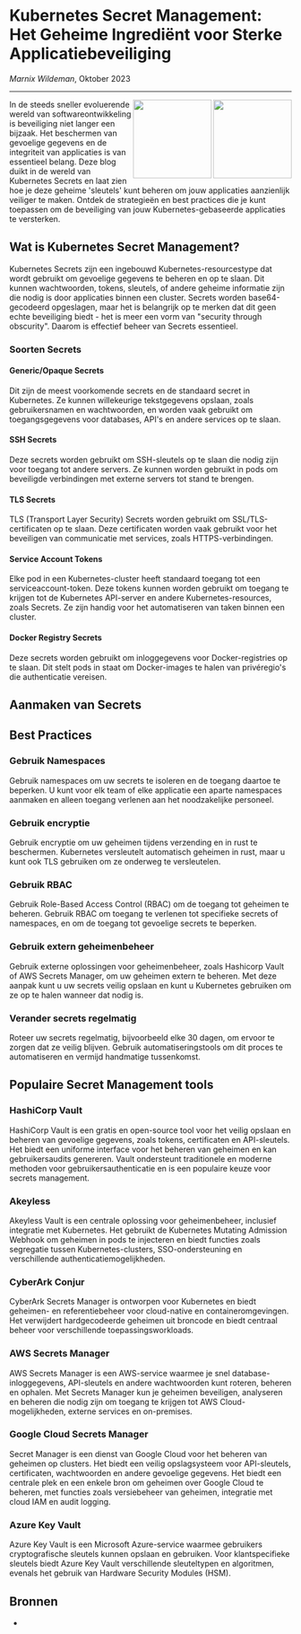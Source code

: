 # Kubernetes Secret Management: Het Geheime Ingrediënt voor Sterke Applicatiebeveiliging
 
*Marnix Wildeman*, Oktober 2023
<hr>

<img align="right" style="width: 140px;" src="https://in4it.com/wp-content/uploads/2020/11/secret.jpg">
<img align="right" style="width: 140px;" src="https://b2750956.smushcdn.com/2750956/wp-content/uploads/2021/01/3-31510_svg-kubernetes-logo-hd-png-download-696x664.png?lossy=1&strip=1&webp=1">
 
In de steeds sneller evoluerende wereld van softwareontwikkeling is beveiliging niet langer een bijzaak. Het beschermen van gevoelige gegevens en de integriteit van applicaties is van essentieel belang. Deze blog duikt in de wereld van Kubernetes Secrets en laat zien hoe je deze geheime 'sleutels' kunt beheren om jouw applicaties aanzienlijk veiliger te maken. Ontdek de strategieën en best practices die je kunt toepassen om de beveiliging van jouw Kubernetes-gebaseerde applicaties te versterken.

## Wat is Kubernetes Secret Management?
Kubernetes Secrets zijn een ingebouwd Kubernetes-resourcestype dat wordt gebruikt om gevoelige gegevens te beheren en op te slaan. Dit kunnen wachtwoorden, tokens, sleutels, of andere geheime informatie zijn die nodig is door applicaties binnen een cluster. Secrets worden base64-gecodeerd opgeslagen, maar het is belangrijk op te merken dat dit geen echte beveiliging biedt - het is meer een vorm van "security through obscurity". Daarom is effectief beheer van Secrets essentieel.

### Soorten Secrets

#### Generic/Opaque Secrets
Dit zijn de meest voorkomende secrets en de standaard secret in Kubernetes. Ze kunnen willekeurige tekstgegevens opslaan, zoals gebruikersnamen en wachtwoorden, en worden vaak gebruikt om toegangsgegevens voor databases, API's en andere services op te slaan.

#### SSH Secrets
Deze secrets worden gebruikt om SSH-sleutels op te slaan die nodig zijn voor toegang tot andere servers. Ze kunnen worden gebruikt in pods om beveiligde verbindingen met externe servers tot stand te brengen.

#### TLS Secrets 
TLS (Transport Layer Security) Secrets worden gebruikt om SSL/TLS-certificaten op te slaan. Deze certificaten worden vaak gebruikt voor het beveiligen van communicatie met services, zoals HTTPS-verbindingen.

#### Service Account Tokens
Elke pod in een Kubernetes-cluster heeft standaard toegang tot een serviceaccount-token. Deze tokens kunnen worden gebruikt om toegang te krijgen tot de Kubernetes API-server en andere Kubernetes-resources, zoals Secrets. Ze zijn handig voor het automatiseren van taken binnen een cluster.

#### Docker Registry Secrets
Deze secrets worden gebruikt om inloggegevens voor Docker-registries op te slaan. Dit stelt pods in staat om Docker-images te halen van privéregio's die authenticatie vereisen.

## Aanmaken van Secrets

## Best Practices

### Gebruik Namespaces
Gebruik namespaces om uw secrets te isoleren en de toegang daartoe te beperken. U kunt voor elk team of elke applicatie een aparte namespaces aanmaken en alleen toegang verlenen aan het noodzakelijke personeel.

### Gebruik encryptie
Gebruik encryptie om uw geheimen tijdens verzending en in rust te beschermen. Kubernetes versleutelt automatisch geheimen in rust, maar u kunt ook TLS gebruiken om ze onderweg te versleutelen.

### Gebruik RBAC
Gebruik Role-Based Access Control (RBAC) om de toegang tot geheimen te beheren. Gebruik RBAC om toegang te verlenen tot specifieke secrets of namespaces, en om de toegang tot gevoelige secrets te beperken.

### Gebruik extern geheimenbeheer 
Gebruik externe oplossingen voor geheimenbeheer, zoals Hashicorp Vault of AWS Secrets Manager, om uw geheimen extern te beheren. Met deze aanpak kunt u uw secrets veilig opslaan en kunt u Kubernetes gebruiken om ze op te halen wanneer dat nodig is.

### Verander secrets regelmatig 
Roteer uw secrets regelmatig, bijvoorbeeld elke 30 dagen, om ervoor te zorgen dat ze veilig blijven. Gebruik automatiseringstools om dit proces te automatiseren en vermijd handmatige tussenkomst.

## Populaire Secret Management tools

### HashiCorp Vault 
HashiCorp Vault is een gratis en open-source tool voor het veilig opslaan en beheren van gevoelige gegevens, zoals tokens, certificaten en API-sleutels. Het biedt een uniforme interface voor het beheren van geheimen en kan gebruikersaudits genereren. Vault ondersteunt traditionele en moderne methoden voor gebruikersauthenticatie en is een populaire keuze voor secrets management.

### Akeyless 
Akeyless Vault is een centrale oplossing voor geheimenbeheer, inclusief integratie met Kubernetes. Het gebruikt de Kubernetes Mutating Admission Webhook om geheimen in pods te injecteren en biedt functies zoals segregatie tussen Kubernetes-clusters, SSO-ondersteuning en verschillende authenticatiemogelijkheden.

### CyberArk Conjur 
CyberArk Secrets Manager is ontworpen voor Kubernetes en biedt geheimen- en referentiebeheer voor cloud-native en containeromgevingen. Het verwijdert hardgecodeerde geheimen uit broncode en biedt centraal beheer voor verschillende toepassingsworkloads.

### AWS Secrets Manager
AWS Secrets Manager is een AWS-service waarmee je snel database-inloggegevens, API-sleutels en andere wachtwoorden kunt roteren, beheren en ophalen. Met Secrets Manager kun je geheimen beveiligen, analyseren en beheren die nodig zijn om toegang te krijgen tot AWS Cloud-mogelijkheden, externe services en on-premises.

### Google Cloud Secrets Manager
Secret Manager is een dienst van Google Cloud voor het beheren van geheimen op clusters. Het biedt een veilig opslagsysteem voor API-sleutels, certificaten, wachtwoorden en andere gevoelige gegevens. Het biedt een centrale plek en een enkele bron om geheimen over Google Cloud te beheren, met functies zoals versiebeheer van geheimen, integratie met cloud IAM en audit logging.

### Azure Key Vault
Azure Key Vault is een Microsoft Azure-service waarmee gebruikers cryptografische sleutels kunnen opslaan en gebruiken. Voor klantspecifieke sleutels biedt Azure Key Vault verschillende sleuteltypen en algoritmen, evenals het gebruik van Hardware Security Modules (HSM).

## Bronnen
- 
